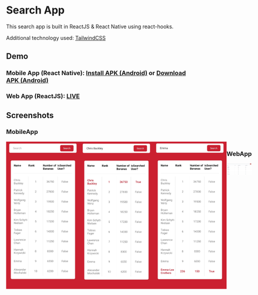 # Search App

This search app is built in ReactJS & React Native using react-hooks.

Additional technology used: <a href="https://tailwindcss.com/">TailwindCSS</a>

## Demo

### Mobile App (React Native): <a href="https://i.diawi.com/XqHGFV">Install APK (Android)</a> or <a href="https://github.com/mdmush/rn-search-app/raw/master/Builds/mobileapp-v1.0.apk">Download APK (Android)</a>

### Web App (ReactJS): <a href="https://rn-search-app.vercel.app/">LIVE</a>

## Screenshots

### MobileApp

<div style="display: flex;">
    <img src="https://github.com/mdmush/rn-search-app/blob/master/Screenshots/1.jpg" width="200">
    <img src="https://github.com/mdmush/rn-search-app/blob/master/Screenshots/2.jpg" width="200">
    <img src="https://github.com/mdmush/rn-search-app/blob/master/Screenshots/3.jpg" width="200">
<div>

### WebApp

<div style="display: flex;">
    <img src="https://github.com/mdmush/rn-search-app/blob/master/Screenshots/4.jpg" width="600">
<div>
